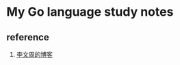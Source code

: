 # My Go language study notes

## reference

1. [李文周的博客](https://www.liwenzhou.com/posts/Go/go_menu/)